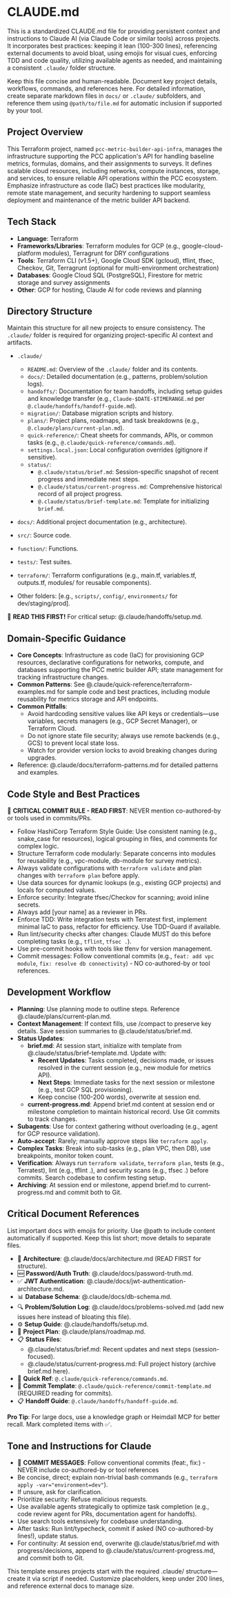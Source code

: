 # CLAUDE.md

This is a standardized CLAUDE.md file for providing persistent context and instructions to Claude AI (via Claude Code or similar tools) across projects. It incorporates best practices: keeping it lean (100-300 lines), referencing external documents to avoid bloat, using emojis for visual cues, enforcing TDD and code quality, utilizing available agents as needed, and maintaining a consistent `.claude/` folder structure.

Keep this file concise and human-readable. Document key project details, workflows, commands, and references here. For detailed information, create separate markdown files in `docs/` or `.claude/` subfolders, and reference them using `@path/to/file.md` for automatic inclusion if supported by your tool.

## Project Overview

This Terraform project, named `pcc-metric-builder-api-infra`, manages the infrastructure supporting the PCC application's API for handling baseline metrics, formulas, domains, and their assignments to surveys. It defines scalable cloud resources, including networks, compute instances, storage, and services, to ensure reliable API operations within the PCC ecosystem. Emphasize infrastructure as code (IaC) best practices like modularity, remote state management, and security hardening to support seamless deployment and maintenance of the metric builder API backend.

## Tech Stack

- **Language**: Terraform
- **Frameworks/Libraries**: Terraform modules for GCP (e.g., google-cloud-platform modules), Terragrunt for DRY configurations
- **Tools**: Terraform CLI (v1.5+), Google Cloud SDK (gcloud), tflint, tfsec, Checkov, Git, Terragrunt (optional for multi-environment orchestration)
- **Databases**: Google Cloud SQL (PostgreSQL), Firestore for metric storage and survey assignments
- **Other**: GCP for hosting, Claude AI for code reviews and planning

## Directory Structure

Maintain this structure for all new projects to ensure consistency. The `.claude/` folder is required for organizing project-specific AI context and artifacts.

- `.claude/`
  - `README.md`: Overview of the `.claude/` folder and its contents.
  - `docs/`: Detailed documentation (e.g., patterns, problem/solution logs).
  - `handoffs/`: Documentation for team handoffs, including setup guides and knowledge transfer (e.g., `Claude-$DATE-$TIMERANGE.md` per `@.claude/handoffs/handoff-guide.md`).
  - `migration/`: Database migration scripts and history.
  - `plans/`: Project plans, roadmaps, and task breakdowns (e.g., `@.claude/plans/current-plan.md`).
  - `quick-reference/`: Cheat sheets for commands, APIs, or common tasks (e.g., `@.claude/quick-reference/commands.md`).
  - `settings.local.json`: Local configuration overrides (gitignore if sensitive).
  - `status/`:
    - `@.claude/status/brief.md`: Session-specific snapshot of recent progress and immediate next steps.
    - `@.claude/status/current-progress.md`: Comprehensive historical record of all project progress.
    - `@.claude/status/brief-template.md`: Template for initializing `brief.md`.

- `docs/`: Additional project documentation (e.g., architecture).
- `src/`: Source code.
- `function/`: Functions.
- `tests/`: Test suites.
- `terraform/`: Terraform configurations (e.g., main.tf, variables.tf, outputs.tf, modules/ for reusable components).
- Other folders: [e.g., `scripts/`, `config/`, `environments/` for dev/staging/prod].

🚨 **READ THIS FIRST!** For critical setup: @.claude/handoffs/setup.md.

## Domain-Specific Guidance

- **Core Concepts**: Infrastructure as code (IaC) for provisioning GCP resources, declarative configurations for networks, compute, and databases supporting the PCC metric builder API; state management for tracking infrastructure changes.
- **Common Patterns**: See @.claude/quick-reference/terraform-examples.md for sample code and best practices, including module reusability for metrics storage and API endpoints.
- **Common Pitfalls**:
  - Avoid hardcoding sensitive values like API keys or credentials—use variables, secrets managers (e.g., GCP Secret Manager), or Terraform Cloud.
  - Do not ignore state file security; always use remote backends (e.g., GCS) to prevent local state loss.
  - Watch for provider version locks to avoid breaking changes during upgrades.
- Reference: @.claude/docs/terraform-patterns.md for detailed patterns and examples.

## Code Style and Best Practices

🚨 **CRITICAL COMMIT RULE - READ FIRST**: NEVER mention co-authored-by or tools used in commits/PRs.

- Follow HashiCorp Terraform Style Guide: Use consistent naming (e.g., snake_case for resources), logical grouping in files, and comments for complex logic.
- Structure Terraform code modularly: Separate concerns into modules for reusability (e.g., vpc-module, db-module for survey metrics).
- Always validate configurations with `terraform validate` and plan changes with `terraform plan` before apply.
- Use data sources for dynamic lookups (e.g., existing GCP projects) and locals for computed values.
- Enforce security: Integrate tfsec/Checkov for scanning; avoid inline secrets.
- Always add [your name] as a reviewer in PRs.
- Enforce TDD: Write integration tests with Terratest first, implement minimal IaC to pass, refactor for efficiency. Use TDD-Guard if available.
- Run lint/security checks after changes: Claude MUST do this before completing tasks (e.g., `tflint`, `tfsec .`).
- Use pre-commit hooks with tools like tfenv for version management.
- Commit messages: Follow conventional commits (e.g., `feat: add vpc module`, `fix: resolve db connectivity`) - NO co-authored-by or tool references.

## Development Workflow

- **Planning**: Use planning mode to outline steps. Reference @.claude/plans/current-plan.md.
- **Context Management**: If context fills, use /compact to preserve key details. Save session summaries to @.claude/status/brief.md.
- **Status Updates**:
  - **brief.md**: At session start, initialize with template from @.claude/status/brief-template.md. Update with:
    - **Recent Updates**: Tasks completed, decisions made, or issues resolved in the current session (e.g., new module for metrics API).
    - **Next Steps**: Immediate tasks for the next session or milestone (e.g., test GCP SQL provisioning).
    - Keep concise (100-200 words), overwrite at session end.
  - **current-progress.md**: Append brief.md content at session end or milestone completion to maintain historical record. Use Git commits to track changes.
- **Subagents**: Use for context gathering without overloading (e.g., agent for GCP resource validation).
- **Auto-accept**: Rarely; manually approve steps like `terraform apply`.
- **Complex Tasks**: Break into sub-tasks (e.g., plan VPC, then DB), use breakpoints, monitor token count.
- **Verification**: Always run `terraform validate`, `terraform plan`, tests (e.g., Terratest), lint (e.g., tflint .), and security scans (e.g., tfsec .) before commits. Search codebase to confirm testing setup.
- **Archiving**: At session end or milestone, append brief.md to current-progress.md and commit both to Git.

## Critical Document References

List important docs with emojis for priority. Use @path to include content automatically if supported. Keep this list short; move details to separate files.

- 🚨 **Architecture**: @.claude/docs/architecture.md (READ FIRST for structure).
- 🆕 **Password/Auth Truth**: @.claude/docs/password-truth.md.
- ✅ **JWT Authentication**: @.claude/docs/jwt-authentication-architecture.md.
- 📊 **Database Schema**: @.claude/docs/db-schema.md.
- 🔍 **Problem/Solution Log**: @.claude/docs/problems-solved.md (add new issues here instead of bloating this file).
- ⚙️ **Setup Guide**: @.claude/handoffs/setup.md.
- 📅 **Project Plan**: @.claude/plans/roadmap.md.
- 📋 **Status Files**:
  - @.claude/status/brief.md: Recent updates and next steps (session-focused).
  - @.claude/status/current-progress.md: Full project history (archive brief.md here).
- 🔗 **Quick Ref**: `@.claude/quick-reference/commands.md`.
- 📝 **Commit Template**: `@.claude/quick-reference/commit-template.md` (REQUIRED reading for commits).
- 📋 **Handoff Guide**: `@.claude/handoffs/handoff-guide.md`.

**Pro Tip**: For large docs, use a knowledge graph or Heimdall MCP for better recall. Mark completed items with ✅.

## Tone and Instructions for Claude

- 🚨 **COMMIT MESSAGES**: Follow conventional commits (feat:, fix:) - NEVER include co-authored-by or tool references
- Be concise, direct; explain non-trivial bash commands (e.g., `terraform apply -var="environment=dev"`).
- If unsure, ask for clarification.
- Prioritize security: Refuse malicious requests.
- Use available agents strategically to optimize task completion (e.g., code review agent for PRs, documentation agent for handoffs).
- Use search tools extensively for codebase understanding.
- After tasks: Run lint/typecheck, commit if asked (NO co-authored-by lines!), update status.
- For continuity: At session end, overwrite @.claude/status/brief.md with progress/decisions, append to @.claude/status/current-progress.md, and commit both to Git.

This template ensures projects start with the required .claude/ structure—create it via script if needed. Customize placeholders, keep under 200 lines, and reference external docs to manage size.
